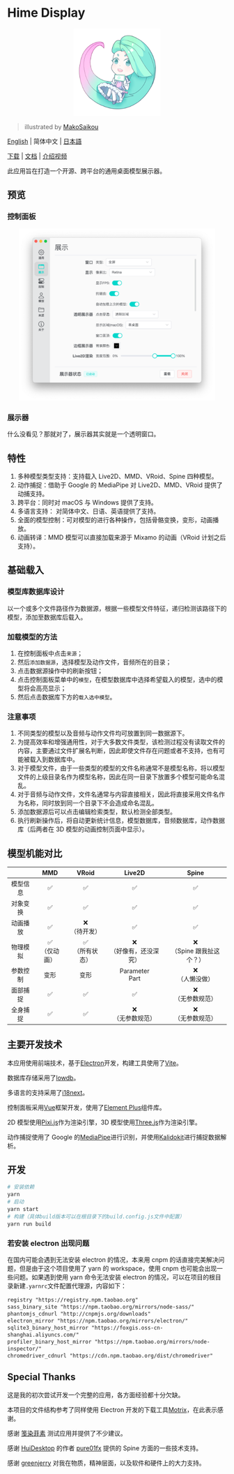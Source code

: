 # Hime Display

<p align="center">
<img width="200px" src="./images/icon.png">
</p>

> illustrated by [MakoSaikou](https://www.pixiv.net/users/72669923)

[English](./README.md) | 简体中文 | [日本語](./README-JP.md)

[下载](https://hime.xdrv.cn/download/) | [文档](https://hime.xdrv.cn/) | [介绍视频](https://www.bilibili.com/video/BV1Me411u7pF)

此应用旨在打造一个开源、跨平台的通用桌面模型展示器。

## 预览

### 控制面板

<p align="center">
<img width="450" src="./images/control-panel-cn.png">
</p>

### 展示器

什么没看见？那就对了，展示器其实就是一个透明窗口。

## 特性

1. 多种模型类型支持：支持载入 Live2D、MMD、VRoid、Spine 四种模型。
2. 动作捕捉：借助于 Google 的 MediaPipe 对 Live2D、MMD、VRoid 提供了动捕支持。
3. 跨平台：同时对 macOS 与 Windows 提供了支持。
4. 多语言支持： 对简体中文、日语、英语提供了支持。
5. 全面的模型控制：可对模型的进行各种操作，包括骨骼变换，变形，动画播放。
6. 动画转译：MMD 模型可以直接加载来源于 Mixamo 的动画（VRoid 计划之后支持）。

## 基础载入

### 模型库数据库设计

以一个或多个文件路径作为数据源，根据一些模型文件特征，递归检测该路径下的模型，添加至数据库后载入。

### 加载模型的方法

1. 在控制面板中点击`来源`；
2. 然后`添加数据源`，选择模型及动作文件，音频所在的目录；
3. 点击数据源操作中的刷新按钮；
4. 点击控制面板菜单中的`模型`，在模型数据库中选择希望载入的模型，选中的模型将会高亮显示；
5. 然后点击数据库下方的`载入选中模型`。

### 注意事项

1. 不同类型的模型以及音频与动作文件均可放置到同一数据源下。
2. 为提高效率和增强通用性，对于大多数文件类型，该检测过程没有读取文件的内容，主要通过文件扩展名判断，因此即使文件存在问题或者不支持，也有可能被载入到数据库中。
3. 对于模型文件，由于一些类型的模型的文件名称通常不是模型名称，将以模型文件的上级目录名作为模型名称，因此在同一目录下放置多个模型可能命名混乱。
4. 对于音频与动作文件，文件名通常与内容直接相关，因此将直接采用文件名作为名称，同时放到同一个目录下不会造成命名混乱。
5. 添加数据源后可以点击编辑检索类型，默认检测全部类型。
6. 执行刷新操作后，将自动更新统计信息，模型数据库，音频数据库，动作数据库（后两者在 3D 模型的动画控制页面中显示）。

## 模型机能对比

|          |        MMD        |        VRoid        |           Live2D            |             Spine             |
| :------: | :---------------: | :-----------------: | :-------------------------: | :---------------------------: |
| 模型信息 |        ✅         |         ✅          |             ✅              |              ✅               |
| 对象变换 |        ✅         |         ✅          |             ✅              |              ✅               |
| 动画播放 |        ✅         |  ❌<br/>（待开发）  |             ✅              |              ✅               |
| 物理模拟 | ✅<br/>（仅动画） | ✅<br/>（所有状态） | ❌<br/>（好像有，还没深究） | ❌<br/>（Spine 跟我扯这个？） |
| 参数控制 |       变形        |        变形         |     Parameter<br/>Part      |      ❌<br/>（人懒没做）      |
| 面部捕捉 |        ✅         |         ✅          |             ✅              |     ❌<br/>（无参数规范）     |
| 全身捕捉 |        ✅         |         ✅          |    ❌<br/>（无参数规范）    |     ❌<br/>（无参数规范）     |

## 主要开发技术

本应用使用前端技术，基于[Electron](https://www.electronjs.org/)开发，构建工具使用了[Vite](https://vitejs.dev/)。

数据库存储采用了[lowdb](https://github.com/typicode/lowdb)。

多语言的支持采用了[i18next](https://www.i18next.com/)。

控制面板采用[Vue](https://vuejs.org/)框架开发，使用了[Element Plus](https://element-plus.org/)组件库。

2D 模型使用[Pixi.js](https://pixijs.com/)作为渲染引擎，3D 模型使用[Three.js](https://threejs.org/)作为渲染引擎。

动作捕捉使用了 Google 的[MediaPipe](https://mediapipe.dev/)进行识别，并使用[Kalidokit](https://github.com/yeemachine/kalidokit)进行捕捉数据解析。

## 开发

```bash
# 安装依赖
yarn
# 启动
yarn start
# 构建（具体build版本可以在根目录下的build.config.js文件中配置）
yarn run build
```

### 若安装 electron 出现问题

在国内可能会遇到无法安装 electron 的情况，本来用 cnpm 的话直接完美解决问题，但是由于这个项目使用了 yarn 的 workspace，使用 cnpm 也可能会出现一些问题。如果遇到使用 yarn 命令无法安装 electron 的情况，可以在项目的根目录新建`.yarnrc`文件配置代理源，内容如下：

```
registry "https://registry.npm.taobao.org"
sass_binary_site "https://npm.taobao.org/mirrors/node-sass/"
phantomjs_cdnurl "http://cnpmjs.org/downloads"
electron_mirror "https://npm.taobao.org/mirrors/electron/"
sqlite3_binary_host_mirror "https://foxgis.oss-cn-shanghai.aliyuncs.com/"
profiler_binary_host_mirror "https://npm.taobao.org/mirrors/node-inspector/"
chromedriver_cdnurl "https://cdn.npm.taobao.org/dist/chromedriver"
```

## Special Thanks

这是我的初次尝试开发一个完整的应用，各方面经验都十分欠缺。

本项目的文件结构参考了同样使用 Electron 开发的下载工具[Motrix](https://motrix.app/)，在此表示感谢。

感谢 [笺染菲素](https://space.bilibili.com/33572615) 测试应用并提供了不少建议。

感谢 [HuiDesktop](https://github.com/HuiDesktop/HuiDesktop) 的作者 [pure01fx](https://github.com/pure01fx) 提供的 Spine 方面的一些技术支持。

感谢 [greenjerry](https://github.com/greenjerry) 对我在物质，精神层面，以及软件和硬件上的大力支持。
